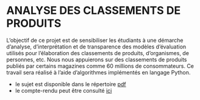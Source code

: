 # ANALYSE DES CLASSEMENTS DE PRODUITS

L’objectif de ce projet est de sensibiliser les étudiants à une démarche d’analyse, d’interprétation et de transparence des
modèles d’évaluation utilisés pour l’élaboration des classements de produits, d’organismes, de personnes, etc. Nous nous
appuierons sur des classements de produits publiés par certains magazines comme 60 millions de consommateurs. Ce
travail sera réalisé à l’aide d’algorithmes implémentés en langage Python.

* le sujet est disponible dans le répertoire [pdf](https://github.com/js-dev88/LangageScript/blob/master/pdf/Projet_2018_2019.pdf)
* le compte-rendu peut être consulté [ici](https://js-dev88.github.io/LangageScript/)
